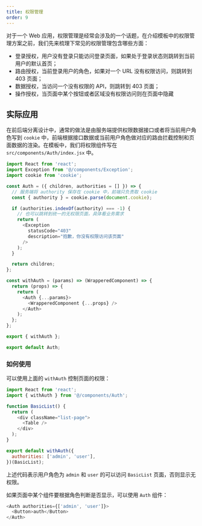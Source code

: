 ```yaml
---
title: 权限管理
order: 9
---
```


对于一个 Web 应用，权限管理是经常会涉及的一个话题，在介绍模板中的权限管理方案之前，我们先来梳理下常见的权限管理包含哪些方面：

- 登录授权，用户没有登录只能访问登录页面，如果处于登录状态则跳转到当前用户的默认首页；
- 路由授权，当前登录用户的角色，如果对一个 URL 没有权限访问，则跳转到 403 页面；
- 数据授权，当访问一个没有权限的 API，则跳转到 403 页面；
- 操作授权，当页面中某个按钮或者区域没有权限访问则在页面中隐藏

## 实际应用

在前后端分离设计中，通常的做法是由服务端提供权限数据接口或者将当前用户角色写到 `cookie` 中，前端根据接口数据或当前用户角色做对应的路由拦截控制和页面数据的渲染。在模板中，我们将权限组件写在 `src/components/Auth/index.jsx` 中。

```js
import React from 'react';
import Exception from '@/components/Exception';
import cookie from 'cookie';

const Auth = ({ children, authorities = [] }) => {
  // 服务端将 authority 保存在 cookie 中，前端只负责取 cookie
  const { authority } = cookie.parse(document.cookie);

  if (authorities.indexOf(authority) === -1) {
    // 也可以跳转到统一的无权限页面，具体看业务需求
    return (
      <Exception
        statusCode="403"
        description="抱歉，你没有权限访问该页面"
      />
    );
  }

  return children;
};

const withAuth = (params) => (WrapperedComponent) => {
  return (props) => {
    return (
      <Auth {...params}>
        <WrapperedComponent {...props} />
      </Auth>
    );
  };
};

export { withAuth };

export default Auth;
```

### 如何使用

可以使用上面的 `withAuth` 控制页面的权限：

```js
import React from 'react';
import { withAuth } from '@/components/Auth';

function BasicList() {
  return (
    <div className="list-page">
      <Table />
    </div>
  );
}

export default withAuth({
  authorities: ['admin', 'user'],
})(BasicList);
```

上述代码表示用户角色为 `admin` 和 `user` 的可以访问 `BasicList` 页面，否则显示无权限。

如果页面中某个组件要根据角色判断是否显示，可以使用 `Auth` 组件：

```js
<Auth authorities={['admin', 'user']}>
  <Button>auth</Button>
</Auth>
```
